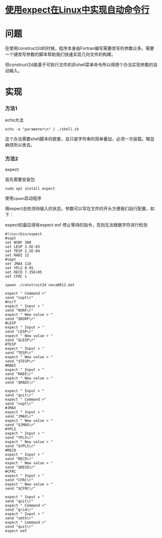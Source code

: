 # [使用expect在Linux中实现自动命令行](https://github.com/shu1ong/gitblog/issues/5)

# 问题

在使用construct2d的时候，程序本身由Fortran编写需要改写的参数众多。需要一个键改写参数的脚本帮助我们快速实现几何文件的构建。

但construct2d是基于可执行文件的非shell菜单命令所以得想个办法实现参数的自动输入。

# 实现

### 方法1

echo大法 

```shell
echo -e "parameter\n" | ./shell.sh
```

这个办法需要shell脚本的嵌套，且只是字符串的简单叠加，必须一次装载。略显麻烦所以舍去。

### 方法2

expect

首先需要安装包

```shell
sudo apt install expect
```

 使用`spwan`启动程序

用expect去检测待输入的状态，参数可以写在文件的开头方便我们自行配置，如下：

expect的最后得有expect eof 停止等待的指令，否则无法根据字符进行检测

```shell
#!/usr/bin/expect
#sopt
set NSRF 300
set LESP 3.5E-03
set TESP 2.2E-04
set RADI 12
#vopt
set JMAX 110
set YPLS 0.95
set RECD 7.35E+05
set CFRC 1

spawn ./construct2d naca0012.dat

expect " Command >"
send "sopt\r"
#nsrf
expect " Input > "
send "NSRF\r"
expect " New value > "
send "$NSRF\r"
#LESP
expect " Input > "
send "LESP\r"
expect " New value > "
send "$LESP\r"
#TESP
expect " Input > "
send "TESP\r"
expect " New value > "
send "$TESP\r"
#RADI
expect " Input > "
send "RADI\r"
expect " New value > "
send "$RADI\r"

expect " Input > "
send "quit\r"
expect " Command >"
send "vopt\r"
#JMAX
expect " Input > "
send "JMAX\r"
expect " New value > "
send "$JMAX\r"
#YPLS
expect " Input > "
send "YPLS\r"
expect " New value > "
send "$YPLS\r"
#RECD
expect " Input > "
send "RECD\r"
expect " New value > "
send "$RECD\r"
#CFRC
expect " Input > "
send "CFRC\r"
expect " New value > "
send "$CFRC\r"

expect " Input > "
send "quit\r"
expect " Command >"
send "grid\r"
expect " Input > "
send "smth\r"
expect " Command >"
send "quit\r"
expect eof



```

